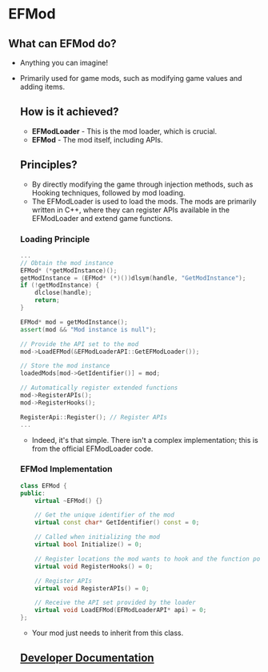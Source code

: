 # EFMod

## What can EFMod do?

* Anything you can imagine!
* Primarily used for game mods, such as modifying game values and adding items.
  
  ## How is it achieved?
  
  * **EFModLoader** - This is the mod loader, which is crucial.
  * **EFMod** - The mod itself, including APIs.
  
  ## Principles?
  
  * By directly modifying the game through injection methods, such as Hooking techniques, followed by mod loading.
  * The EFModLoader is used to load the mods. The mods are primarily written in C++, where they can register APIs available in the EFModLoader and extend game functions.
  
  ### Loading Principle
  
  ```C++
  ...
  // Obtain the mod instance
  EFMod* (*getModInstance)();
  getModInstance = (EFMod* (*)())dlsym(handle, "GetModInstance");
  if (!getModInstance) {
      dlclose(handle);
      return;
  }
  
  EFMod* mod = getModInstance();
  assert(mod && "Mod instance is null");
  
  // Provide the API set to the mod
  mod->LoadEFMod(&EFModLoaderAPI::GetEFModLoader());
  
  // Store the mod instance
  loadedMods[mod->GetIdentifier()] = mod;
  
  // Automatically register extended functions
  mod->RegisterAPIs();
  mod->RegisterHooks();
  
  RegisterApi::Register(); // Register APIs
  ...
  ```
  
  * Indeed, it's that simple. There isn't a complex implementation; this is from the official EFModLoader code.
  
  ### EFMod Implementation
  
  ```C++
  class EFMod {
  public:
      virtual ~EFMod() {}
  
      // Get the unique identifier of the mod
      virtual const char* GetIdentifier() const = 0;
  
      // Called when initializing the mod
      virtual bool Initialize() = 0;
  
      // Register locations the mod wants to hook and the function pointers after hooking
      virtual void RegisterHooks() = 0;
  
      // Register APIs
      virtual void RegisterAPIs() = 0;
  
      // Receive the API set provided by the loader
      virtual void LoadEFMod(EFModLoaderAPI* api) = 0;
  };
  ```
  
  * Your mod just needs to inherit from this class.
  
  ## [Developer Documentation](document/en/README.md)

